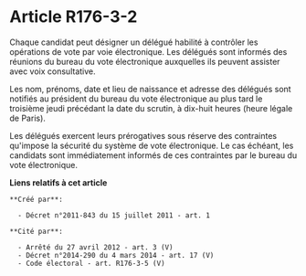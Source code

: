 # Article R176-3-2

Chaque candidat peut désigner un délégué habilité à contrôler les opérations de vote par voie électronique. Les délégués sont
informés des réunions du bureau du vote électronique auxquelles ils peuvent assister avec voix consultative. 

Les nom, prénoms, date et lieu de naissance et adresse des délégués sont notifiés au président du bureau du vote électronique
au plus tard le troisième jeudi précédant la date du scrutin, à dix-huit heures (heure légale de Paris). 

Les délégués exercent leurs prérogatives sous réserve des contraintes qu'impose la sécurité du système de vote électronique.
Le cas échéant, les candidats sont immédiatement informés de ces contraintes par le bureau du vote électronique.

**Liens relatifs à cet article**

	**Créé par**:

	  - Décret n°2011-843 du 15 juillet 2011 - art. 1

	**Cité par**:

	  - Arrêté du 27 avril 2012 - art. 3 (V)
	  - Décret n°2014-290 du 4 mars 2014 - art. 17 (V)
	  - Code électoral - art. R176-3-5 (V)
